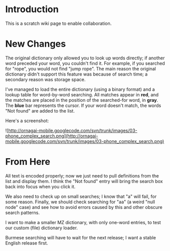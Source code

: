 # Introduction #

This is a scratch wiki page to enable collaboration.


# New Changes #

The original dictionary only allowed you to look up words directly; if another word preceded your word, you couldn't find it. For example, if you searched for "rope", you would not find "jump rope". The main reason the original dictionary didn't support this feature was because of search time; a secondary reason was storage space.

I've managed to load the entire dictionary (using a binary format) and a lookup table for word-by-word searching. All matches appear in **red**, and the matches are placed in the position of the searched-for word, in **gray**. The **blue** bar represents the cursor. If your word doesn't match, the words "Not found" are added to the list.

Here's a screenshot:

![http://ornagai-mobile.googlecode.com/svn/trunk/images/03-phone_complex_search.png](http://ornagai-mobile.googlecode.com/svn/trunk/images/03-phone_complex_search.png)


# From Here #

All text is encoded properly; now we just need to pull definitions from the list and display them. I think the "Not found" entry will bring the search box back into focus when you click it.

We also need to check up on small searches; I know that "a" will fail, for some reason. Finally, we should check searching for "aa" (a weird "null node" case) and see how to avoid errors caused by this and other obscure search patterns.

I want to make a smaller MZ dictionary, with only one-word entries, to test our custom (file) dictionary loader.

Burmese searching will have to wait for the next release; I want a stable English release first.